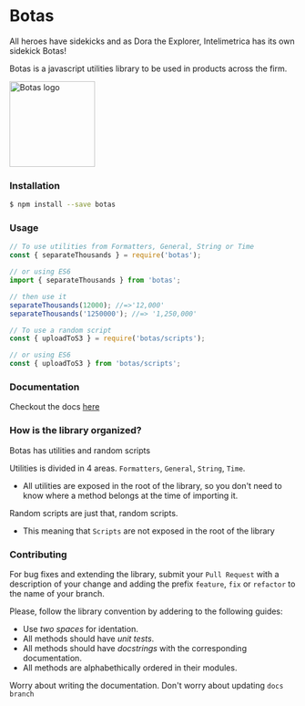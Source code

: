 # Botas

All heroes have sidekicks and as Dora the Explorer, Intelimetrica has its own sidekick Botas!

Botas is a javascript utilities library to be used in products across the firm.

<img src="https://s3-us-west-2.amazonaws.com/assets-general-im/Botas_azulmdpi3.svg" alt="Botas logo" width="150px">

### Installation
```bash
$ npm install --save botas
```

### Usage
```javascript
// To use utilities from Formatters, General, String or Time
const { separateThousands } = require('botas');

// or using ES6
import { separateThousands } from 'botas';

// then use it
separateThousands(12000); //=>'12,000'
separateThousands('1250000'); //=> '1,250,000'

// To use a random script
const { uploadToS3 } = require('botas/scripts');

// or using ES6
const { uploadToS3 } from 'botas/scripts';
```
### Documentation
Checkout the docs <a href="https://intelimetrica.github.io/botas/">here</a>

### How is the library organized?
Botas has utilities and random scripts

Utilities is divided in 4 areas. `Formatters`, `General`, `String`, `Time`.
- All utilities are exposed in the root of the library, so you don't need to know where a method belongs at the time of importing it.

Random scripts are just that, random scripts.
- This meaning that `Scripts` are not exposed in the root of the library

### Contributing
For bug fixes and extending the library, submit your `Pull Request` with a description of your change and adding the prefix `feature`, `fix` or `refactor` to the name of your branch.

Please, follow the library convention by addering to the following guides:
- Use *two spaces* for identation.
- All methods should have *unit tests*.
- All methods should have *docstrings* with the corresponding documentation.
- All methods are alphabethically ordered in their modules.

Worry about writing the documentation. Don't worry about updating `docs branch`
